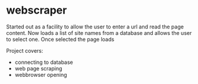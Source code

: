 # webscraper
Started out as a facility to allow the user to enter a url and read the page content. Now loads a list of site names from 
a database and allows the user to select one. Once selected the page loads

Project covers:
- connecting to database
- web page scraping
- webbrowser opening
